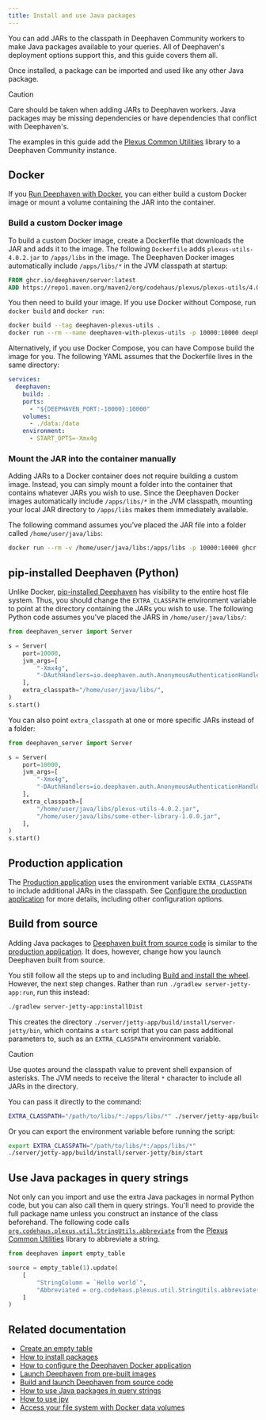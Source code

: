 ```yaml
---
title: Install and use Java packages
---
```


You can add JARs to the classpath in Deephaven Community workers to make Java packages available to your queries. All of Deephaven's deployment options support this, and this guide covers them all.

Once installed, a package can be imported and used like any other Java package.

> [!CAUTION]
> Care should be taken when adding JARs to Deephaven workers. Java packages may be missing dependencies or have dependencies that conflict with Deephaven's.

The examples in this guide add the [Plexus Common Utilities](https://codehaus-plexus.github.io/plexus-utils/) library to a Deephaven Community instance.

## Docker

If you [Run Deephaven with Docker](../getting-started/docker-install.md), you can either build a custom Docker image or mount a volume containing the JAR into the container.

### Build a custom Docker image

To build a custom Docker image, create a Dockerfile that downloads the JAR and adds it to the image. The following `Dockerfile` adds `plexus-utils-4.0.2.jar` to `/apps/libs` in the image. The Deephaven Docker images automatically include `/apps/libs/*` in the JVM classpath at startup:

```dockerfile
FROM ghcr.io/deephaven/server:latest
ADD https://repo1.maven.org/maven2/org/codehaus/plexus/plexus-utils/4.0.2/plexus-utils-4.0.2.jar /apps/libs/plexus-utils-4.0.2.jar
```

You then need to build your image. If you use Docker without Compose, run `docker build` and `docker run`:

```bash
docker build --tag deephaven-plexus-utils .
docker run --rm --name deephaven-with-plexus-utils -p 10000:10000 deephaven-plexus-utils
```

Alternatively, if you use Docker Compose, you can have Compose build the image for you. The following YAML assumes that the Dockerfile lives in the same directory:

```yaml
services:
  deephaven:
    build: .
    ports:
      - "${DEEPHAVEN_PORT:-10000}:10000"
    volumes:
      - ./data:/data
    environment:
      - START_OPTS=-Xmx4g
```

### Mount the JAR into the container manually

Adding JARs to a Docker container does not require building a custom image. Instead, you can simply mount a folder into the container that contains whatever JARs you wish to use. Since the Deephaven Docker images automatically include `/apps/libs/*` in the JVM classpath, mounting your local JAR directory to `/apps/libs` makes them immediately available.

The following command assumes you've placed the JAR file into a folder called `/home/user/java/libs`:

```bash
docker run --rm -v /home/user/java/libs:/apps/libs -p 10000:10000 ghcr.io/deephaven/server:latest
```

## pip-installed Deephaven (Python)

Unlike Docker, [pip-installed Deephaven](../getting-started/pip-install.md) has visibility to the entire host file system. Thus, you should change the `EXTRA_CLASSPATH` environment variable to point at the directory containing the JARs you wish to use. The following Python code assumes you've placed the JARS in `/home/user/java/libs/`:

<!-- This test is skipped because we don't support testing pip-installed Deephaven -->

```python skip-test
from deephaven_server import Server

s = Server(
    port=10000,
    jvm_args=[
        "-Xmx4g",
        "-DAuthHandlers=io.deephaven.auth.AnonymousAuthenticationHandler",
    ],
    extra_classpath="/home/user/java/libs/",
)
s.start()
```

You can also point `extra_classpath` at one or more specific JARs instead of a folder:

<!-- This test is skipped because we don't support testing pip-installed Deephaven -->

```python skip-test
from deephaven_server import Server

s = Server(
    port=10000,
    jvm_args=[
        "-Xmx4g",
        "-DAuthHandlers=io.deephaven.auth.AnonymousAuthenticationHandler",
    ],
    extra_classpath=[
        "/home/user/java/libs/plexus-utils-4.0.2.jar",
        "/home/user/java/libs/some-other-library-1.0.0.jar",
    ],
)
s.start()
```

## Production application

The [Production application](../getting-started/production-application.md) uses the environment variable `EXTRA_CLASSPATH` to include additional JARs in the classpath. See [Configure the production application](./configuration/configure-production-application.md#environment-variables) for more details, including other configuration options.

## Build from source

Adding Java packages to [Deephaven built from source code](../getting-started/launch-build.md) is similar to the [production application](#production-application). It does, however, change how you launch Deephaven built from source.

You still follow all the steps up to and including [Build and install the wheel](../getting-started/launch-build.md#build-and-install-the-wheel). However, the next step changes. Rather than run `./gradlew server-jetty-app:run`, run this instead:

```bash
./gradlew server-jetty-app:installDist
```

This creates the directory `./server/jetty-app/build/install/server-jetty/bin`, which contains a `start` script that you can pass additional parameters to, such as an `EXTRA_CLASSPATH` environment variable.

> [!CAUTION]
> Use quotes around the classpath value to prevent shell expansion of asterisks. The JVM needs to receive the literal `*` character to include all JARs in the directory.

You can pass it directly to the command:

```bash
EXTRA_CLASSPATH="/path/to/libs/*:/apps/libs/*" ./server/jetty-app/build/install/server-jetty/bin/start
```

Or you can export the environment variable before running the script:

```bash
export EXTRA_CLASSPATH="/path/to/libs/*:/apps/libs/*"
./server/jetty-app/build/install/server-jetty/bin/start
```

## Use Java packages in query strings

Not only can you import and use the extra Java packages in normal Python code, but you can also call them in query strings. You'll need to provide the full package name unless you construct an instance of the class beforehand. The following code calls [`org.codehaus.plexus.util.StringUtils.abbreviate`](https://codehaus-plexus.github.io/plexus-utils/apidocs/org/codehaus/plexus/util/StringUtils.html#abbreviate(java.lang.String,int)) from the [Plexus Common Utilities](https://codehaus-plexus.github.io/plexus-utils/) library to abbreviate a string.

<!-- This test is skipped because it requires installing the Plexus Common Utilities JAR. -->

```python skip-test
from deephaven import empty_table

source = empty_table(1).update(
    [
        "StringColumn = `Hello world`",
        "Abbreviated = org.codehaus.plexus.util.StringUtils.abbreviate(StringColumn, 9)",
    ]
)
```

## Related documentation

- [Create an empty table](./new-and-empty-table.md#empty_table)
- [How to install packages](./install-packages.md)
- [How to configure the Deephaven Docker application](./configuration/docker-application.md)
- [Launch Deephaven from pre-built images](../getting-started/docker-install.md)
- [Build and launch Deephaven from source code](../getting-started/launch-build.md)
- [How to use Java packages in query strings](./install-and-use-java-packages.md#use-java-packages-in-query-strings)
- [How to use jpy](./use-jpy.md)
- [Access your file system with Docker data volumes](../conceptual/docker-data-volumes.md)
